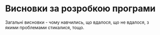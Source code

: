# Висновки за розробкою програми

Загальні висновки - чому навчились, що вдалося, що не вдалося, з якими проблемами стикалися, тощо.
